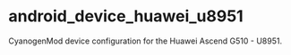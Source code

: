android_device_huawei_u8951
===========================

CyanogenMod device configuration for the Huawei Ascend G510 - U8951.
